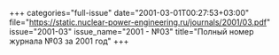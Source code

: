 +++
categories="full-issue"
date="2001-03-01T00:27:53+03:00"
file="https://static.nuclear-power-engineering.ru/journals/2001/03.pdf"
issue="2001-03"
issue_name="2001 - №03"
title="Полный номер журнала №03 за 2001 год"
+++